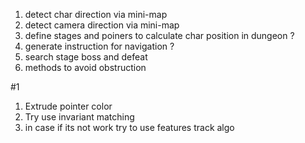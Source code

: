 1. detect char direction via mini-map
2. detect camera direction via mini-map
3. define stages and poiners to calculate char position in dungeon ?
4. generate instruction for navigation ?
5. search stage boss and defeat
6. methods to avoid obstruction

#1

1. Extrude pointer color 
2. Try use invariant matching
3. in case if its not work try to use features track algo
